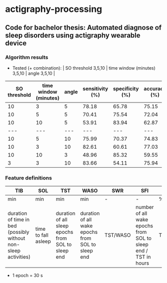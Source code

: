 # actigraphy-processing

## Code for bachelor thesis: Automated diagnose of sleep disorders using actigraphy wearable device

### Algorithm results

- Tested (+ combination): | SO threshold 3,5,10 | time window (minutes) 3,5,10 | angle 3,5,10 |

|SO threshold | time window (minutes) | angle | sensitivity (%)| specificity (%)|accuracy (%)|MCC (-)| note |
| --- | --- | --- | --- | --- | --- | --- | ---|
|10 |3  |5 | 78.18| 65.78| 75.15|    0.39| ...|
|10 |5  |5 | 70.41	|75.54| 72.04|   0.38| ...|
|10 |10 |5 | 53.91|  83.94| 62.87	 |      0.31| ...|    
| --- | --- | --- | --- | --- | --- | --- |  ---|
|10 |5 |10 | 75.99 | 70.37 | 74.83 | 0.40 | balanced|
|10 |3 |10 | 82.61 | 60.61 | 77.03 | 0.40 | accuracy|
|10 |10 |3 | 48.96 | 85.32 | 59.55 | 0.28 | specificity|
|3 |3 |10 | 83.66 | 54.11 | 75.94 | 0.36 | sensitivity|


### Feature definitions

|TIB|SOL|TST|WASO|SWR|SFI|SE|
|---|---|---|---|---|---|---|
|min|min|min|min|-|-|%|
| duration of time in bed (possibly without non-sleep activities)| time to fall asleep| duration of all sleep epochs from SOL to sleep end| duration of all wake epochs from SOL to sleep end| TST/WASO| number of all wake epochs from SOL to sleep end / TST in hours | TST/TIB*100|
+ 1 epoch = 30 s
